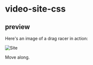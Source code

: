 # video-site-css

## preview

Here's an image of a drag racer in action:

![Site](img/img.jpg)

Move along.
